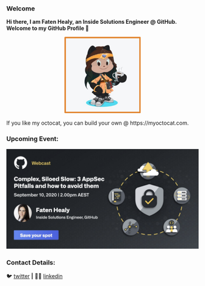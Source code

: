 ### Welcome
**Hi there, I am Faten Healy, an Inside Solutions Engineer @ GitHub. Welcome to my GitHub Profile 👋**

<p align="center">
  <img src="https://github.com/fatenhealy/fatenhealy/blob/main/Faten-Octocat.png" width="200" height="200"> 
</p>
If you like my octocat, you can build your own @ https://myoctocat.com.

### Upcoming Event:
 [<img src="https://github.com/fatenhealy/fatenhealy/blob/main/UpcomingWebinar.png" >](https://resources.github.com/webcasts/Appsec-pitfalls-how-to-avoid-them-aest)  
 
### Contact Details:

🐦 [twitter](https://twitter.com/fatenhealy) **|** 
👩‍🎓 [linkedin](https://www.linkedin.com/in/faten-healy-5260382b/)
